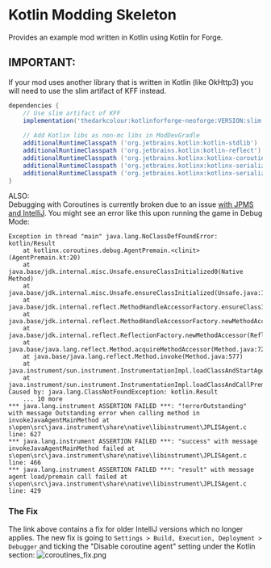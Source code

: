 # Kotlin Modding Skeleton
Provides an example mod written in Kotlin using Kotlin for Forge.

## IMPORTANT:
If your mod uses another library that is written in Kotlin (like OkHttp3) you will need to use the slim artifact of KFF instead.
```groovy
dependencies {
    // Use slim artifact of KFF
    implementation('thedarkcolour:kotlinforforge-neoforge:VERSION:slim')
    
    // Add Kotlin libs as non-mc libs in ModDevGradle
    additionalRuntimeClasspath ('org.jetbrains.kotlin:kotlin-stdlib')
    additionalRuntimeClasspath ('org.jetbrains.kotlin:kotlin-reflect')
    additionalRuntimeClasspath ('org.jetbrains.kotlinx:kotlinx-coroutines-core')
    additionalRuntimeClasspath ('org.jetbrains.kotlinx:kotlinx-serialization-core')
    additionalRuntimeClasspath ('org.jetbrains.kotlinx:kotlinx-serialization-json')
}
```

ALSO:  
Debugging with Coroutines is currently broken due to an issue [with JPMS and IntelliJ](https://youtrack.jetbrains.com/issue/KTIJ-15750/Debugger-doesnt-work-at-all-in-Java-projects-with-enabled-Kotlin-plugin-and-coroutine-debugger#focus=Comments-27-4923828.0-0). You might see an error like this upon running the game in Debug Mode:
```
Exception in thread "main" java.lang.NoClassDefFoundError: kotlin/Result
    at kotlinx.coroutines.debug.AgentPremain.<clinit>(AgentPremain.kt:20)
    at java.base/jdk.internal.misc.Unsafe.ensureClassInitialized0(Native Method)
    at java.base/jdk.internal.misc.Unsafe.ensureClassInitialized(Unsafe.java:1160)
    at java.base/jdk.internal.reflect.MethodHandleAccessorFactory.ensureClassInitialized(MethodHandleAccessorFactory.java:300)
    at java.base/jdk.internal.reflect.MethodHandleAccessorFactory.newMethodAccessor(MethodHandleAccessorFactory.java:71)
    at java.base/jdk.internal.reflect.ReflectionFactory.newMethodAccessor(ReflectionFactory.java:159)
    at java.base/java.lang.reflect.Method.acquireMethodAccessor(Method.java:726)
    at java.base/java.lang.reflect.Method.invoke(Method.java:577)
    at java.instrument/sun.instrument.InstrumentationImpl.loadClassAndStartAgent(InstrumentationImpl.java:560)
    at java.instrument/sun.instrument.InstrumentationImpl.loadClassAndCallPremain(InstrumentationImpl.java:572)
Caused by: java.lang.ClassNotFoundException: kotlin.Result
    ... 10 more
*** java.lang.instrument ASSERTION FAILED ***: "!errorOutstanding" with message Outstanding error when calling method in invokeJavaAgentMainMethod at s\open\src\java.instrument\share\native\libinstrument\JPLISAgent.c line: 627
*** java.lang.instrument ASSERTION FAILED ***: "success" with message invokeJavaAgentMainMethod failed at s\open\src\java.instrument\share\native\libinstrument\JPLISAgent.c line: 466
*** java.lang.instrument ASSERTION FAILED ***: "result" with message agent load/premain call failed at s\open\src\java.instrument\share\native\libinstrument\JPLISAgent.c line: 429
```

### The Fix
The link above contains a fix for older IntelliJ versions which no longer applies. The new fix is going to `Settings > Build, Execution, Deployment > Debugger` and ticking the "Disable coroutine agent" setting under the Kotlin section:
![coroutines_fix.png](coroutines_fix.png)